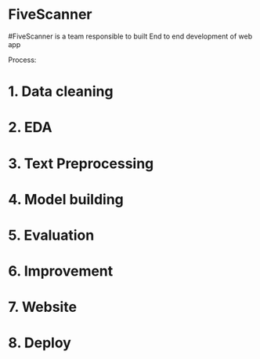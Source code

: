 # FiveScanner
#FiveScanner is a team responsible to built End to end development of web app

Process:
# 1. Data cleaning
# 2. EDA
# 3. Text Preprocessing
# 4. Model building
# 5. Evaluation
# 6. Improvement
# 7. Website
# 8. Deploy
